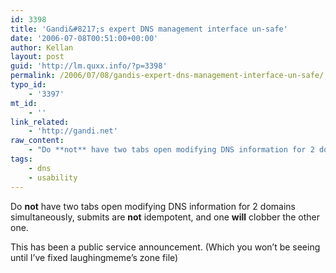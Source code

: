 ```yaml
---
id: 3398
title: 'Gandi&#8217;s expert DNS management interface un-safe'
date: '2006-07-08T00:51:00+00:00'
author: Kellan
layout: post
guid: 'http://lm.quxx.info/?p=3398'
permalink: /2006/07/08/gandis-expert-dns-management-interface-un-safe/
typo_id:
    - '3397'
mt_id:
    - ''
link_related:
    - 'http://gandi.net'
raw_content:
    - "Do **not** have two tabs open modifying DNS information for 2 domains simultaneously, submits are **not** idempotent, and one **will** clobber the other one.\r\n\r\nThis has been a public service announcement.  (Which you won\\'t be seeing until I\\'ve fixed laughingmeme\\'s zone file)"
tags:
    - dns
    - usability
---
```


Do **not** have two tabs open modifying DNS information for 2 domains simultaneously, submits are **not** idempotent, and one **will** clobber the other one.

This has been a public service announcement. (Which you won’t be seeing until I’ve fixed laughingmeme’s zone file)